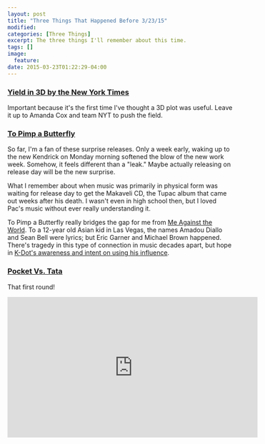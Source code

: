 ```yaml
---
layout: post
title: "Three Things That Happened Before 3/23/15"
modified:
categories: [Three Things]
excerpt: The three things I'll remember about this time.
tags: []
image:
  feature:
date: 2015-03-23T01:22:29-04:00
---
```



### [Yield in 3D by the New York Times](http://www.nytimes.com/interactive/2015/03/19/upshot/3d-yield-curve-economic-growth.html?rref=upshot)

Important because it's the first time I've thought a 3D plot was useful. Leave it up to Amanda Cox and team NYT to push the field.

### [To Pimp a Butterfly](http://open.spotify.com/album/7ycBtnsMtyVbbwTfJwRjSP)

So far, I'm a fan of these surprise releases. Only a week early, waking up to the new Kendrick on Monday morning softened the blow of the new work week. Somehow, it feels different than a "leak." Maybe actually releasing on release day will be the new surprise.

What I remember about when music was primarily in physical form was waiting for release day to get the Makaveli CD, the Tupac album that came out weeks after his death. I wasn't even in high school then, but I loved Pac's music without ever really understanding it.

To Pimp a Butterfly really bridges the gap for me from [Me Against the World](http://open.spotify.com/album/3OrucS4sHv6Bl9GS4rafEk). To a 12-year old Asian kid in Las Vegas, the names Amadou Diallo and Sean Bell were lyrics; but Eric Garner and Michael Brown happened. There's tragedy in this type of connection in music decades apart, but hope in [K-Dot's awareness and intent on using his influence](http://www.nytimes.com/2015/03/22/arts/music/kendrick-lamar-on-his-new-album-and-the-weight-of-clarity.html).

### [Pocket Vs. Tata](https://www.youtube.com/watch?v=BR5bhLwmiH0#t=164)

That first round!


<iframe width="560" height="315" src="https://www.youtube.com/embed/BR5bhLwmiH0" frameborder="0" allowfullscreen></iframe>